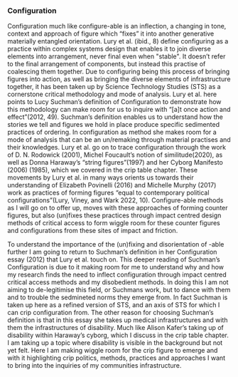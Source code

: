 ### Configuration 

Configuration much like configure-able is an inflection, a changing in tone, context and approach of figure which “fixes” it into another generative materially entangled orientation. Lury et al. (ibid., 8) define configuring as a practice within complex systems design that enables it to join diverse elements into arrangement, never final even when "stable". It doesn’t refer to the final arrangement of components, but instead this practise of coalescing them together. Due to configuring being this process of bringing figures into action, as well as bringing the diverse elements of infrastructure together, it has been taken up by Science Technology Studies (STS) as a cornerstone critical methodology and mode of analysis. Lury et al. here points to Lucy Suchman’s definition of Configuration to demonstrate how this methodology can make room for us to inquire with “\[a]t once action and effect”(2012, 49). Suchman’s definition enables us to understand how the stories we tell and figures we hold in place produce specific sedimented practices of ordering. In configuration as method she makes room for a mode of analysis that can be an un/remaking through material practises and their knowledges. Lury et al. go on to trace configuration through the work of D. N. Rodowick (2001), Michel Foucault’s notion of similitude(2020), as well as Donna Haraway’s “string figures”(1997) and her Cyborg Manifesto (2006) (1985), which we covered in the crip table chapter. These movements by Lury et al. in many ways orients us towards their understanding of Elizabeth Povinelli (2016) and Michelle Murphy (2017) work as practices of forming figures “equal to contemporary political configurations”(Lury, Viney, and Wark 2022, 10). Configure-able methods as I will go on to offer up, moves with these approaches of forming counter figures, but also (un)fixes these practices through impact centred design methods of critical access to form wiggle room for these counter figures and configurations from these sites of impact and friction.

To understand the importance of the (un)fixing and disorientation of -able further I am going to return to Suchman’s definition in her Configuration essay (2012) that Lury et al. touch on. This deeper reading of Suchman’s Configuration is due to it making room for me to understand why and how my research finds the need to inflect configuration through impact centred critical access methods and my disobedient methods. In doing this I am not aiming to de-legitimise this field, or Suchmans work, but to dance with them and to trouble the sedmineted norms they emerge from. In fact Suchman is taken up here as a refined version of STS, and an axis of STS for which I can crip configuration from. The other reason for choosing Suchman’s definition is that in this essay she takes up medical infrastructures and with them the infrastructures of disability. Much like Alison Kafer’s taking up of disability within Haraway’s cyborg, which I discuss in the crip table chapter. I am taking up a topic where disability is visible in the background but not yet felt. Here I am making wiggle room for the crip figure to emerge and with it highlighting crip politics, methods, practices and approaches I want to bring into the inquiries of my communities infrastructure.

